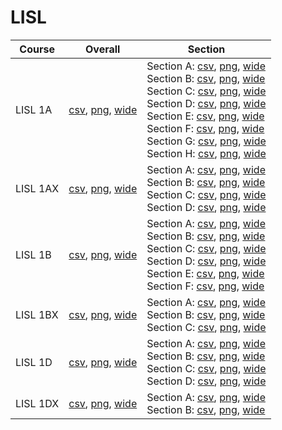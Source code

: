 # LISL

| Course | Overall | Section |
| ------ | ------- | ------- |
| LISL 1A | [csv](https://github.com/UCSD-Historical-Enrollment-Data/2022Fall/blob/main/overall/LISL%201A.csv), [png](https://raw.githubusercontent.com/UCSD-Historical-Enrollment-Data/2022Fall/main/plot_overall/LISL%201A.png), [wide](https://raw.githubusercontent.com/UCSD-Historical-Enrollment-Data/2022Fall/main/plot_overall_wide/LISL%201A.png) | Section A: [csv](https://github.com/UCSD-Historical-Enrollment-Data/2022Fall/blob/main/section/LISL%201A_A.csv), [png](https://raw.githubusercontent.com/UCSD-Historical-Enrollment-Data/2022Fall/main/plot_section/LISL%201A_A.png), [wide](https://raw.githubusercontent.com/UCSD-Historical-Enrollment-Data/2022Fall/main/plot_section_wide/LISL%201A_A.png)<br>Section B: [csv](https://github.com/UCSD-Historical-Enrollment-Data/2022Fall/blob/main/section/LISL%201A_B.csv), [png](https://raw.githubusercontent.com/UCSD-Historical-Enrollment-Data/2022Fall/main/plot_section/LISL%201A_B.png), [wide](https://raw.githubusercontent.com/UCSD-Historical-Enrollment-Data/2022Fall/main/plot_section_wide/LISL%201A_B.png)<br>Section C: [csv](https://github.com/UCSD-Historical-Enrollment-Data/2022Fall/blob/main/section/LISL%201A_C.csv), [png](https://raw.githubusercontent.com/UCSD-Historical-Enrollment-Data/2022Fall/main/plot_section/LISL%201A_C.png), [wide](https://raw.githubusercontent.com/UCSD-Historical-Enrollment-Data/2022Fall/main/plot_section_wide/LISL%201A_C.png)<br>Section D: [csv](https://github.com/UCSD-Historical-Enrollment-Data/2022Fall/blob/main/section/LISL%201A_D.csv), [png](https://raw.githubusercontent.com/UCSD-Historical-Enrollment-Data/2022Fall/main/plot_section/LISL%201A_D.png), [wide](https://raw.githubusercontent.com/UCSD-Historical-Enrollment-Data/2022Fall/main/plot_section_wide/LISL%201A_D.png)<br>Section E: [csv](https://github.com/UCSD-Historical-Enrollment-Data/2022Fall/blob/main/section/LISL%201A_E.csv), [png](https://raw.githubusercontent.com/UCSD-Historical-Enrollment-Data/2022Fall/main/plot_section/LISL%201A_E.png), [wide](https://raw.githubusercontent.com/UCSD-Historical-Enrollment-Data/2022Fall/main/plot_section_wide/LISL%201A_E.png)<br>Section F: [csv](https://github.com/UCSD-Historical-Enrollment-Data/2022Fall/blob/main/section/LISL%201A_F.csv), [png](https://raw.githubusercontent.com/UCSD-Historical-Enrollment-Data/2022Fall/main/plot_section/LISL%201A_F.png), [wide](https://raw.githubusercontent.com/UCSD-Historical-Enrollment-Data/2022Fall/main/plot_section_wide/LISL%201A_F.png)<br>Section G: [csv](https://github.com/UCSD-Historical-Enrollment-Data/2022Fall/blob/main/section/LISL%201A_G.csv), [png](https://raw.githubusercontent.com/UCSD-Historical-Enrollment-Data/2022Fall/main/plot_section/LISL%201A_G.png), [wide](https://raw.githubusercontent.com/UCSD-Historical-Enrollment-Data/2022Fall/main/plot_section_wide/LISL%201A_G.png)<br>Section H: [csv](https://github.com/UCSD-Historical-Enrollment-Data/2022Fall/blob/main/section/LISL%201A_H.csv), [png](https://raw.githubusercontent.com/UCSD-Historical-Enrollment-Data/2022Fall/main/plot_section/LISL%201A_H.png), [wide](https://raw.githubusercontent.com/UCSD-Historical-Enrollment-Data/2022Fall/main/plot_section_wide/LISL%201A_H.png) |
| LISL 1AX | [csv](https://github.com/UCSD-Historical-Enrollment-Data/2022Fall/blob/main/overall/LISL%201AX.csv), [png](https://raw.githubusercontent.com/UCSD-Historical-Enrollment-Data/2022Fall/main/plot_overall/LISL%201AX.png), [wide](https://raw.githubusercontent.com/UCSD-Historical-Enrollment-Data/2022Fall/main/plot_overall_wide/LISL%201AX.png) | Section A: [csv](https://github.com/UCSD-Historical-Enrollment-Data/2022Fall/blob/main/section/LISL%201AX_A.csv), [png](https://raw.githubusercontent.com/UCSD-Historical-Enrollment-Data/2022Fall/main/plot_section/LISL%201AX_A.png), [wide](https://raw.githubusercontent.com/UCSD-Historical-Enrollment-Data/2022Fall/main/plot_section_wide/LISL%201AX_A.png)<br>Section B: [csv](https://github.com/UCSD-Historical-Enrollment-Data/2022Fall/blob/main/section/LISL%201AX_B.csv), [png](https://raw.githubusercontent.com/UCSD-Historical-Enrollment-Data/2022Fall/main/plot_section/LISL%201AX_B.png), [wide](https://raw.githubusercontent.com/UCSD-Historical-Enrollment-Data/2022Fall/main/plot_section_wide/LISL%201AX_B.png)<br>Section C: [csv](https://github.com/UCSD-Historical-Enrollment-Data/2022Fall/blob/main/section/LISL%201AX_C.csv), [png](https://raw.githubusercontent.com/UCSD-Historical-Enrollment-Data/2022Fall/main/plot_section/LISL%201AX_C.png), [wide](https://raw.githubusercontent.com/UCSD-Historical-Enrollment-Data/2022Fall/main/plot_section_wide/LISL%201AX_C.png)<br>Section D: [csv](https://github.com/UCSD-Historical-Enrollment-Data/2022Fall/blob/main/section/LISL%201AX_D.csv), [png](https://raw.githubusercontent.com/UCSD-Historical-Enrollment-Data/2022Fall/main/plot_section/LISL%201AX_D.png), [wide](https://raw.githubusercontent.com/UCSD-Historical-Enrollment-Data/2022Fall/main/plot_section_wide/LISL%201AX_D.png) |
| LISL 1B | [csv](https://github.com/UCSD-Historical-Enrollment-Data/2022Fall/blob/main/overall/LISL%201B.csv), [png](https://raw.githubusercontent.com/UCSD-Historical-Enrollment-Data/2022Fall/main/plot_overall/LISL%201B.png), [wide](https://raw.githubusercontent.com/UCSD-Historical-Enrollment-Data/2022Fall/main/plot_overall_wide/LISL%201B.png) | Section A: [csv](https://github.com/UCSD-Historical-Enrollment-Data/2022Fall/blob/main/section/LISL%201B_A.csv), [png](https://raw.githubusercontent.com/UCSD-Historical-Enrollment-Data/2022Fall/main/plot_section/LISL%201B_A.png), [wide](https://raw.githubusercontent.com/UCSD-Historical-Enrollment-Data/2022Fall/main/plot_section_wide/LISL%201B_A.png)<br>Section B: [csv](https://github.com/UCSD-Historical-Enrollment-Data/2022Fall/blob/main/section/LISL%201B_B.csv), [png](https://raw.githubusercontent.com/UCSD-Historical-Enrollment-Data/2022Fall/main/plot_section/LISL%201B_B.png), [wide](https://raw.githubusercontent.com/UCSD-Historical-Enrollment-Data/2022Fall/main/plot_section_wide/LISL%201B_B.png)<br>Section C: [csv](https://github.com/UCSD-Historical-Enrollment-Data/2022Fall/blob/main/section/LISL%201B_C.csv), [png](https://raw.githubusercontent.com/UCSD-Historical-Enrollment-Data/2022Fall/main/plot_section/LISL%201B_C.png), [wide](https://raw.githubusercontent.com/UCSD-Historical-Enrollment-Data/2022Fall/main/plot_section_wide/LISL%201B_C.png)<br>Section D: [csv](https://github.com/UCSD-Historical-Enrollment-Data/2022Fall/blob/main/section/LISL%201B_D.csv), [png](https://raw.githubusercontent.com/UCSD-Historical-Enrollment-Data/2022Fall/main/plot_section/LISL%201B_D.png), [wide](https://raw.githubusercontent.com/UCSD-Historical-Enrollment-Data/2022Fall/main/plot_section_wide/LISL%201B_D.png)<br>Section E: [csv](https://github.com/UCSD-Historical-Enrollment-Data/2022Fall/blob/main/section/LISL%201B_E.csv), [png](https://raw.githubusercontent.com/UCSD-Historical-Enrollment-Data/2022Fall/main/plot_section/LISL%201B_E.png), [wide](https://raw.githubusercontent.com/UCSD-Historical-Enrollment-Data/2022Fall/main/plot_section_wide/LISL%201B_E.png)<br>Section F: [csv](https://github.com/UCSD-Historical-Enrollment-Data/2022Fall/blob/main/section/LISL%201B_F.csv), [png](https://raw.githubusercontent.com/UCSD-Historical-Enrollment-Data/2022Fall/main/plot_section/LISL%201B_F.png), [wide](https://raw.githubusercontent.com/UCSD-Historical-Enrollment-Data/2022Fall/main/plot_section_wide/LISL%201B_F.png) |
| LISL 1BX | [csv](https://github.com/UCSD-Historical-Enrollment-Data/2022Fall/blob/main/overall/LISL%201BX.csv), [png](https://raw.githubusercontent.com/UCSD-Historical-Enrollment-Data/2022Fall/main/plot_overall/LISL%201BX.png), [wide](https://raw.githubusercontent.com/UCSD-Historical-Enrollment-Data/2022Fall/main/plot_overall_wide/LISL%201BX.png) | Section A: [csv](https://github.com/UCSD-Historical-Enrollment-Data/2022Fall/blob/main/section/LISL%201BX_A.csv), [png](https://raw.githubusercontent.com/UCSD-Historical-Enrollment-Data/2022Fall/main/plot_section/LISL%201BX_A.png), [wide](https://raw.githubusercontent.com/UCSD-Historical-Enrollment-Data/2022Fall/main/plot_section_wide/LISL%201BX_A.png)<br>Section B: [csv](https://github.com/UCSD-Historical-Enrollment-Data/2022Fall/blob/main/section/LISL%201BX_B.csv), [png](https://raw.githubusercontent.com/UCSD-Historical-Enrollment-Data/2022Fall/main/plot_section/LISL%201BX_B.png), [wide](https://raw.githubusercontent.com/UCSD-Historical-Enrollment-Data/2022Fall/main/plot_section_wide/LISL%201BX_B.png)<br>Section C: [csv](https://github.com/UCSD-Historical-Enrollment-Data/2022Fall/blob/main/section/LISL%201BX_C.csv), [png](https://raw.githubusercontent.com/UCSD-Historical-Enrollment-Data/2022Fall/main/plot_section/LISL%201BX_C.png), [wide](https://raw.githubusercontent.com/UCSD-Historical-Enrollment-Data/2022Fall/main/plot_section_wide/LISL%201BX_C.png) |
| LISL 1D | [csv](https://github.com/UCSD-Historical-Enrollment-Data/2022Fall/blob/main/overall/LISL%201D.csv), [png](https://raw.githubusercontent.com/UCSD-Historical-Enrollment-Data/2022Fall/main/plot_overall/LISL%201D.png), [wide](https://raw.githubusercontent.com/UCSD-Historical-Enrollment-Data/2022Fall/main/plot_overall_wide/LISL%201D.png) | Section A: [csv](https://github.com/UCSD-Historical-Enrollment-Data/2022Fall/blob/main/section/LISL%201D_A.csv), [png](https://raw.githubusercontent.com/UCSD-Historical-Enrollment-Data/2022Fall/main/plot_section/LISL%201D_A.png), [wide](https://raw.githubusercontent.com/UCSD-Historical-Enrollment-Data/2022Fall/main/plot_section_wide/LISL%201D_A.png)<br>Section B: [csv](https://github.com/UCSD-Historical-Enrollment-Data/2022Fall/blob/main/section/LISL%201D_B.csv), [png](https://raw.githubusercontent.com/UCSD-Historical-Enrollment-Data/2022Fall/main/plot_section/LISL%201D_B.png), [wide](https://raw.githubusercontent.com/UCSD-Historical-Enrollment-Data/2022Fall/main/plot_section_wide/LISL%201D_B.png)<br>Section C: [csv](https://github.com/UCSD-Historical-Enrollment-Data/2022Fall/blob/main/section/LISL%201D_C.csv), [png](https://raw.githubusercontent.com/UCSD-Historical-Enrollment-Data/2022Fall/main/plot_section/LISL%201D_C.png), [wide](https://raw.githubusercontent.com/UCSD-Historical-Enrollment-Data/2022Fall/main/plot_section_wide/LISL%201D_C.png)<br>Section D: [csv](https://github.com/UCSD-Historical-Enrollment-Data/2022Fall/blob/main/section/LISL%201D_D.csv), [png](https://raw.githubusercontent.com/UCSD-Historical-Enrollment-Data/2022Fall/main/plot_section/LISL%201D_D.png), [wide](https://raw.githubusercontent.com/UCSD-Historical-Enrollment-Data/2022Fall/main/plot_section_wide/LISL%201D_D.png) |
| LISL 1DX | [csv](https://github.com/UCSD-Historical-Enrollment-Data/2022Fall/blob/main/overall/LISL%201DX.csv), [png](https://raw.githubusercontent.com/UCSD-Historical-Enrollment-Data/2022Fall/main/plot_overall/LISL%201DX.png), [wide](https://raw.githubusercontent.com/UCSD-Historical-Enrollment-Data/2022Fall/main/plot_overall_wide/LISL%201DX.png) | Section A: [csv](https://github.com/UCSD-Historical-Enrollment-Data/2022Fall/blob/main/section/LISL%201DX_A.csv), [png](https://raw.githubusercontent.com/UCSD-Historical-Enrollment-Data/2022Fall/main/plot_section/LISL%201DX_A.png), [wide](https://raw.githubusercontent.com/UCSD-Historical-Enrollment-Data/2022Fall/main/plot_section_wide/LISL%201DX_A.png)<br>Section B: [csv](https://github.com/UCSD-Historical-Enrollment-Data/2022Fall/blob/main/section/LISL%201DX_B.csv), [png](https://raw.githubusercontent.com/UCSD-Historical-Enrollment-Data/2022Fall/main/plot_section/LISL%201DX_B.png), [wide](https://raw.githubusercontent.com/UCSD-Historical-Enrollment-Data/2022Fall/main/plot_section_wide/LISL%201DX_B.png) |
